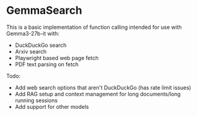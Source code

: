 # GemmaSearch

This is a basic implementation of function calling intended for use with Gemma3-27b-it with:

- DuckDuckGo search
- Arxiv search
- Playwright based web page fetch
- PDF text parsing on fetch

Todo:
- Add web search options that aren't DuckDuckGo (has rate limit issues)
- Add RAG setup and context management for long documents/long running sessions
- Add support for other models